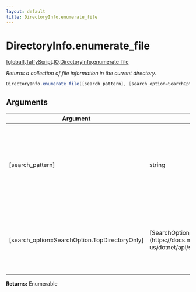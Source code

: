 ```yaml
---
layout: default
title: DirectoryInfo.enumerate_file
---
```


# DirectoryInfo.enumerate_file

[\[global\]]({{site.baseurl}}/docs/).[TaffyScript]({{site.baseurl}}/docs/TaffyScript/).[IO]({{site.baseurl}}/docs/TaffyScript/IO/).[DirectoryInfo]({{site.baseurl}}/docs/TaffyScript/IO/DirectoryInfo/).[enumerate_file]({{site.baseurl}}/docs/TaffyScript/IO/DirectoryInfo/enumerate_file/)

_Returns a collection of file information in the current directory._

```cs
DirectoryInfo.enumerate_file([search_pattern], [search_option=SearchOption.TopDirectoryOnly])
```

## Arguments

<table>
  <col width="15%">
  <col width="15%">
  <thead>
    <tr>
      <th>Argument</th>
      <th>Type</th>
      <th>Description</th>
    </tr>
  </thead>
  <tbody>
    <tr>
      <td>[search_pattern]</td>
      <td>string</td>
      <td>The search string to compare against the names of files. Can contain literal path characters and the wildcards * and ?</td>
    </tr>
    <tr>
      <td>[search_option=SearchOption.TopDirectoryOnly]</td>
      <td>[SearchOption](https://docs.microsoft.com/en-us/dotnet/api/system.io.searchoption)</td>
      <td>Specifies whether the search operation should only include the current directory or all subdirectories.</td>
    </tr>
  </tbody>
</table>

**Returns:** Enumerable
